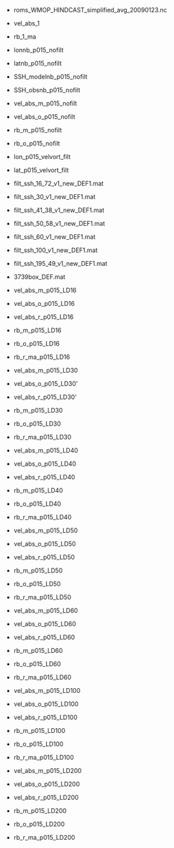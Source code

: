 * roms_WMOP_HINDCAST_simplified_avg_20090123.nc
 
* vel_abs_1
* rb_1_ma
  
* lonnb_p015_nofilt
* latnb_p015_nofilt
* SSH_modelnb_p015_nofilt
* SSH_obsnb_p015_nofilt
* vel_abs_m_p015_nofilt
* vel_abs_o_p015_nofilt
* rb_m_p015_nofilt
* rb_o_p015_nofilt
* lon_p015_velvort_filt
* lat_p015_velvort_filt
  
* filt_ssh_16_72_v1_new_DEF1.mat
* filt_ssh_30_v1_new_DEF1.mat
* filt_ssh_41_38_v1_new_DEF1.mat
* filt_ssh_50_58_v1_new_DEF1.mat
* filt_ssh_60_v1_new_DEF1.mat
* filt_ssh_100_v1_new_DEF1.mat
* filt_ssh_195_49_v1_new_DEF1.mat
  
* 3739box_DEF.mat
  
* vel_abs_m_p015_LD16
* vel_abs_o_p015_LD16
* vel_abs_r_p015_LD16
* rb_m_p015_LD16
* rb_o_p015_LD16
* rb_r_ma_p015_LD16
* vel_abs_m_p015_LD30
* vel_abs_o_p015_LD30'
* vel_abs_r_p015_LD30'
* rb_m_p015_LD30
* rb_o_p015_LD30
* rb_r_ma_p015_LD30
* vel_abs_m_p015_LD40
* vel_abs_o_p015_LD40
* vel_abs_r_p015_LD40
* rb_m_p015_LD40
* rb_o_p015_LD40
* rb_r_ma_p015_LD40
* vel_abs_m_p015_LD50
* vel_abs_o_p015_LD50
* vel_abs_r_p015_LD50
* rb_m_p015_LD50
* rb_o_p015_LD50
* rb_r_ma_p015_LD50
* vel_abs_m_p015_LD60
* vel_abs_o_p015_LD60
* vel_abs_r_p015_LD60
* rb_m_p015_LD60
* rb_o_p015_LD60
* rb_r_ma_p015_LD60
* vel_abs_m_p015_LD100
* vel_abs_o_p015_LD100
* vel_abs_r_p015_LD100
* rb_m_p015_LD100
* rb_o_p015_LD100
* rb_r_ma_p015_LD100
* vel_abs_m_p015_LD200
* vel_abs_o_p015_LD200
* vel_abs_r_p015_LD200
* rb_m_p015_LD200
* rb_o_p015_LD200
* rb_r_ma_p015_LD200
